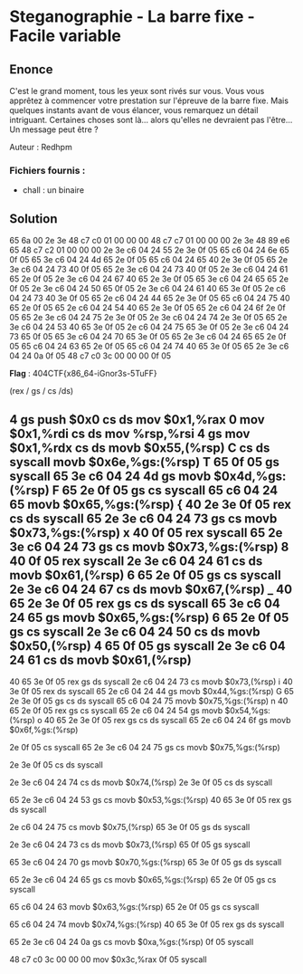 # Steganographie - La barre fixe - Facile variable

## Enonce 

C'est le grand moment, tous les yeux sont rivés sur vous. Vous vous apprêtez à commencer votre prestation sur l'épreuve de la barre fixe.
Mais quelques instants avant de vous élancer, vous remarquez un détail intriguant. Certaines choses sont là... alors qu'elles ne devraient pas l'être...
Un message peut être ?

Auteur : Redhpm

### Fichiers fournis :

- chall : un binaire

## Solution

65 6a 00
2e 3e 48 c7 c0 01 00 00 00
48 c7 c7 01 00 00 00
2e 3e 48 89 e6
65 48 c7 c2 01 00 00 00
2e 3e c6 04 24 55
2e 3e 0f 05
65 c6 04 24 6e
65 0f 05
65 3e c6 04 24 4d
65 2e 0f 05
65 c6 04 24 65
40 2e 3e 0f 05
65 2e 3e c6 04 24 73
40 0f 05
65 2e 3e c6 04 24 73
40 0f 05
2e 3e c6 04 24 61
65 2e 0f 05
2e 3e c6 04 24 67
40 65 2e 3e 0f 05
65 3e c6 04 24 65
65 2e 0f 05
2e 3e c6 04 24 50
65 0f 05
2e 3e c6 04 24 61
40 65 3e 0f 05
2e c6 04 24 73
40 3e 0f 05
65 2e c6 04 24 44
65 2e 3e 0f 05
65 c6 04 24 75
40 65 2e 0f 05
65 2e c6 04 24 54
40 65 2e 3e 0f 05
65 2e c6 04 24 6f
2e 0f 05
65 2e 3e c6 04 24 75
2e 3e 0f 05
2e 3e c6 04 24 74
2e 3e 0f 05
65 2e 3e c6 04 24 53
40 65 3e 0f 05
2e c6 04 24 75
65 3e 0f 05
2e 3e c6 04 24 73
65 0f 05
65 3e c6 04 24 70
65 3e 0f 05
65 2e 3e c6 04 24 65
65 2e 0f 05
65 c6 04 24 63
65 2e 0f 05
65 c6 04 24 74
40 65 3e 0f 05
65 2e 3e c6 04 24 0a
0f 05
48 c7 c0 3c 00 00 00
0f 05

**Flag** : 404CTF{x86_64-iGnor3s-5TuFF}

(rex / gs / cs /ds)

4
gs push $0x0
cs ds mov $0x1,%rax
0
mov    $0x1,%rdi
cs ds mov %rsp,%rsi
4
gs mov $0x1,%rdx
cs ds movb $0x55,(%rsp)
C
cs ds syscall
movb   $0x6e,%gs:(%rsp)
T
65 0f 05                gs syscall
65 3e c6 04 24 4d       gs movb $0x4d,%gs:(%rsp)
F
65 2e 0f 05             gs cs syscall
65 c6 04 24 65          movb   $0x65,%gs:(%rsp)
{
40 2e 3e 0f 05          rex cs ds syscall
65 2e 3e c6 04 24 73    gs cs movb $0x73,%gs:(%rsp)
x
40 0f 05                rex syscall
65 2e 3e c6 04 24 73    gs cs movb $0x73,%gs:(%rsp)
8
40 0f 05                rex syscall
2e 3e c6 04 24 61       cs ds movb $0x61,(%rsp)
6
65 2e 0f 05             gs cs syscall
2e 3e c6 04 24 67       cs ds movb $0x67,(%rsp)
_
40 65 2e 3e 0f 05       rex gs cs ds syscall
65 3e c6 04 24 65       gs movb $0x65,%gs:(%rsp)
6
65 2e 0f 05             gs cs syscall
2e 3e c6 04 24 50       cs ds movb $0x50,(%rsp)
4
65 0f 05                gs syscall
2e 3e c6 04 24 61       cs ds movb $0x61,(%rsp)
-
40 65 3e 0f 05          rex gs ds syscall
2e c6 04 24 73          cs movb $0x73,(%rsp)
i
40 3e 0f 05             rex ds syscall
65 2e c6 04 24 44       gs movb $0x44,%gs:(%rsp)
G
65 2e 3e 0f 05          gs cs ds syscall
65 c6 04 24 75          movb   $0x75,%gs:(%rsp)
n
40 65 2e 0f 05          rex gs cs syscall
65 2e c6 04 24 54       gs movb $0x54,%gs:(%rsp)
o
40 65 2e 3e 0f 05       rex gs cs ds syscall
65 2e c6 04 24 6f       gs movb $0x6f,%gs:(%rsp)

2e 0f 05                cs syscall
65 2e 3e c6 04 24 75    gs cs movb $0x75,%gs:(%rsp)

2e 3e 0f 05             cs ds syscall

2e 3e c6 04 24 74       cs ds movb $0x74,(%rsp)
2e 3e 0f 05             cs ds syscall

65 2e 3e c6 04 24 53    gs cs movb $0x53,%gs:(%rsp)
40 65 3e 0f 05          rex gs ds syscall
             
2e c6 04 24 75          cs movb $0x75,(%rsp)
65 3e 0f 05             gs ds syscall

2e 3e c6 04 24 73       cs ds movb $0x73,(%rsp)
65 0f 05                gs syscall

65 3e c6 04 24 70       gs movb $0x70,%gs:(%rsp)
65 3e 0f 05             gs ds syscall

65 2e 3e c6 04 24 65    gs cs movb $0x65,%gs:(%rsp)
65 2e 0f 05             gs cs syscall

65 c6 04 24 63          movb   $0x63,%gs:(%rsp)
65 2e 0f 05             gs cs syscall

65 c6 04 24 74          movb   $0x74,%gs:(%rsp)
40 65 3e 0f 05          rex gs ds syscall

65 2e 3e c6 04 24 0a    gs cs movb $0xa,%gs:(%rsp)
0f 05                   syscall

48 c7 c0 3c 00 00 00    mov    $0x3c,%rax
0f 05                   syscall
